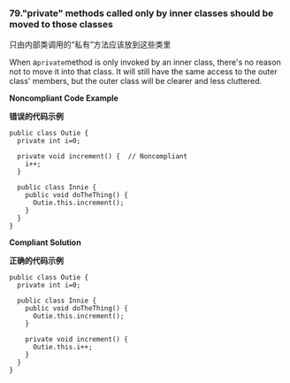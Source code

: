 ### 79."private" methods called only by inner classes should be moved to those classes

只由内部类调用的“私有”方法应该放到这些类里


When a`private`method is only invoked by an inner class, there's no reason not to move it into that class. It will still have the same access to the outer class' members, but the outer class will be clearer and less cluttered.


**Noncompliant Code Example**

**错误的代码示例**

```
public class Outie {
  private int i=0;

  private void increment() {  // Noncompliant
    i++;
  }

  public class Innie {
    public void doTheThing() {
      Outie.this.increment();
    }
  }
}
```

**Compliant Solution**

**正确的代码示例**


```
public class Outie {
  private int i=0;

  public class Innie {
    public void doTheThing() {
      Outie.this.increment();
    }

    private void increment() {
      Outie.this.i++;
    }
  }
}
```